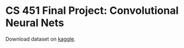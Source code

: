 # CS 451 Final Project: Convolutional Neural Nets

Download dataset on [kaggle](https://www.kaggle.com/c/painter-by-numbers/data).
